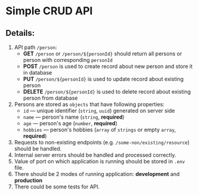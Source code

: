 # Simple CRUD API

## Details:

1. API path `/person`:
    * **GET** `/person` or `/person/${personId}` should return all persons or person with corresponding `personId`
    * **POST** `/person` is used to create record about new person and store it in database
    * **PUT** `/person/${personId}` is used to update record about existing person
    * **DELETE** `/person/${personId}` is used to delete record about existing person from database
2. Persons are stored as `objects` that have following properties:
    * `id` — unique identifier (`string`, `uuid`) generated on server side
    * `name` — person's name (`string`, **required**)
    * `age` — person's age (`number`, **required**)
    * `hobbies` — person's hobbies (`array` of `strings` or empty `array`, **required**)
3. Requests to non-existing endpoints (e.g. `/some-non/existing/resource`) should be handled.
4. Internal server errors should be handled and processed correctly.
5. Value of port on which application is running should be stored in `.env` file.
6. There should be 2 modes of running application: **development** and **production**
7. There could be some tests for API.
